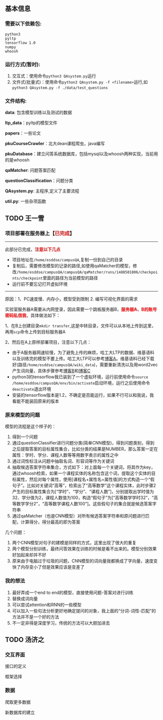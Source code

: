 ## 基本信息

### 需要以下依赖包:
	python3 
	pyltp 
 	tensorflow 1.0
 	numpy 
 	whoosh

### 运行方式(暂时):

1. 交互式：使用命令``python3 QAsystem.py``运行
2. 文件式(批量式)：使用命令``python3 QAsystem.py -f <filename>``运行,如``python3 QAsystem.py -f ./data/test_questions``



### 文件结构:

**data**: 包含模型训练以及测试的数据

**ltp_data**：pyltp的模型文件

**papers**：一些论文

**pkuCourseCrawler**：北大dean课程爬虫，java编写

**pkuDatabase**：建立问答系统数据库，包括mysql以及whoosh两种实现，当前用的是whoosh

**qaMatcher**: 问题答案匹配

**questionClassification**：问题分类

**QAsystem.py**: 主程序,定义了主要流程

**util.py**: 一些杂项函数


## TODO 王一雪

### 项目部署在服务器上【**<font color=red>已完成</font>**】

**************************

此部分已完成，**<font color=red >注意以下几点</font>**

* 项目地址在``/home/esddse/campusQA``,复制一份到自己的目录
* 复制后，需要修改模型的记录的路径,如使用qaMatcher的模型，修改``/home/esddse/campusQA/campusQA/qaMatcher/runs/1488501806/checkpoints/checkpoint``里面的路径为当前模型的路径
* 运行前不要忘记打开虚拟环境

**************************

原因：1、PC速度慢、内存小，模型受到限制  2. 编写可视化界面的需求

实验室服务器A需要从内网登录，因此需要一个跳板服务器B，**<font color=red >服务器A、B的账号密码私信我</font>**，具体做法如下：

1、在B上创建目录``mkdir transfer``,这是中转目录，文件可以从本地上传到这里，再用``scp``命令上传到目标服务器A

2、然后在A上原样部署项目，注意以下几点：
* 由于A服务器网速较慢，为了避免上传的麻烦，哈工大LTP的数据、维基语料以及训练完的模型不要上传。哈工大LTP可以参考[博客A](http://blog.csdn.net/churximi/article/details/51174182)。维基语料已经下载好(路径``/home/esddse/campusQA/wiki_data``)，需要重新清洗以及用word2vec产生词向量，具体步骤参考[博客B](http://licstar.net/archives/262)和[博客C](http://www.cnblogs.com/tina-smile/p/5178549.html)
* python3的tensorflow我已装到了一个虚拟环境，运行前使用命令``source /home/esddse/campusQA/env/bin/activate``启动环境，运行之后使用命令``deactivate``退出环境
* 安装的tensorflow版本是1.2，不确定是否能运行，如果不行可以和我说，我看能不能装回原来的版本

### 原来模型的问题

模型的流程是这个样子的：
1. 得到一个问题
2. 通过questionClassifier进行问题分类(简单CNN模型)，得到问题类别，得到之后提取答案的目标属性集合，比如分类的结果是NUMBER，那么答案一定在属性：学时、学分、课程人数等等用数字表示的属性之中
3. 通过词性标注从问题中抽取名词、形容词等作为关键词
4. 抽取候选答案字符串集合，方式如下：对上面每一个关键词，将其作为key，通过whoosh检索，如果一个课程实体的名称包含这个词，提取这个实体的目标属性，然后对每个属性，使用[课程名+属性名+属性值]的方式构造一个“假句子”。比如对关键词“高等”，检索出了“高等数学”这个课程实体，此时步骤2产生的目标属性集合为[“学时”、“学分”、“课程人数”]，分别提取出学时值为32、学分值为2，课程人数值为100，构造“假句子”为[“高等数学学时32”，“高等数学学分2”，“高等数学课程人数100”]。这些假句子的集合就是候选答案字符串
5. 通过qaMatcher（也是CNN模型）对所有候选答案字符串和原问题进行匹配，计算得分，得分最高的即为答案

几个问题：
1. 两个CNN模型对句子的建模是同样的方式，这里出现了很大的重复
2. 两个模型分别训练，最终问答效果在训练的时候是看不出来的。模型分别效果好加起来却并不好
3. 原来由于电脑过于垃圾的问题，CNN模型的词向量我都换成了字向量，速度变快了内存变小了但是效果应该是变差了

### 我的想法

1. 最好弄成一个end to end的模型，直接使用问题-答案对进行训练
2. 替换成词向量
3. 可以尝试attention和RNN的一些模型
3. 可以加入一些句法分析更好地确定提问的对象，我上面的“分词-词性-匹配”的方法并不是一个好的方法
4. 不一定非得是深度学习，传统的方法可以大胆加进去

## TODO 汤济之

### 交互界面

接口的定义

框架选择

### 数据

爬取更多数据

新数据库的建立